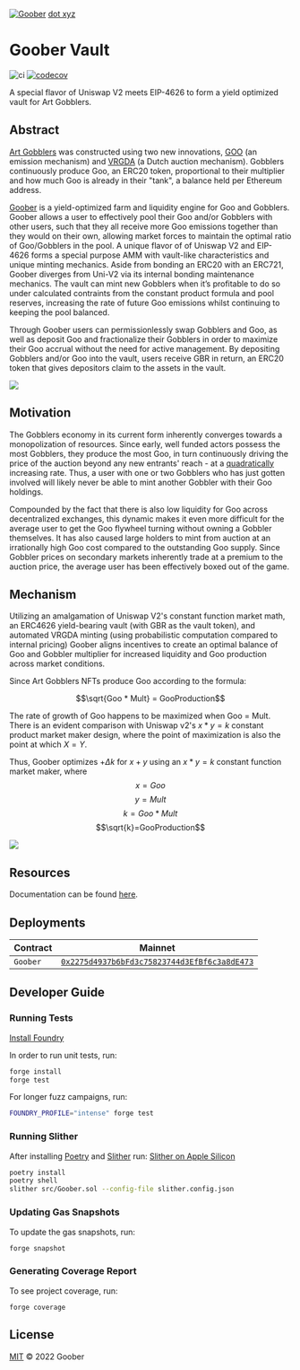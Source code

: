 <a href="https://goober.xyz" target="_blank"><img src="https://user-images.githubusercontent.com/94731243/202322792-51390670-d6e0-466d-8c8d-457dc2d4dde6.png" alt="Goober"/></a> <a href="https://goober.xyz" target="_blank">dot xyz</a>

# Goober Vault

![ci](https://github.com/gooberxyz/goobervault/actions/workflows/CI.yml/badge.svg)
[![codecov](https://codecov.io/gh/gooberxyz/goobervault/branch/main/graph/badge.svg?token=R24WD80X6N)](https://codecov.io/gh/gooberxyz/goobervault)

A special flavor of Uniswap V2 meets EIP-4626 to form a yield optimized 
vault for Art Gobblers.

## Abstract

[Art Gobblers](https://artgobblers.com/) was constructed using two new innovations, [GOO](https://www.paradigm.xyz/2022/09/goo) (an emission mechanism) and [VRGDA](https://www.paradigm.xyz/2022/08/vrgda) (a Dutch auction mechanism). Gobblers continuously produce Goo, an ERC20 token, proportional to their multiplier and how much Goo is already in their "tank", a balance held per Ethereum address.

[Goober](https://goober.xyz) is a yield-optimized farm and liquidity engine for Goo and Gobblers. Goober allows a user to effectively pool their Goo and/or Gobblers with other users, such that they all receive more Goo emissions together than they would on their own, allowing market forces to maintain the optimal ratio of Goo/Gobblers in the pool. A unique flavor of of Uniswap V2 and EIP-4626 forms a special purpose AMM with vault-like characteristics and unique minting mechanics. Aside from bonding an ERC20 with an ERC721, Goober diverges from Uni-V2 via its internal bonding maintenance mechanics. The vault can mint new Gobblers when it’s profitable to do so under calculated contraints from the constant product formula and pool reserves, increasing the rate of future Goo emissions whilst continuing to keeping the pool balanced. 

Through Goober users can permissionlessly swap Gobblers and Goo, as well as deposit Goo and fractionalize their Gobblers in order to maximize their Goo accrual without the need for active management. By depositing Gobblers and/or Goo into the vault, users receive GBR in return, an ERC20 token that gives depositors claim to the assets in the vault.

![](https://i.imgur.com/LEUdsyV.png)

## Motivation

The Gobblers economy in its current form inherently converges towards a monopolization of resources. Since early, well funded actors possess the most Gobblers, they produce the most Goo, in turn continuously driving the price of the auction beyond any new entrants' reach - at a [quadratically](https://www.paradigm.xyz/2022/09/goo#:~:text=following%20differential%20equation%3A-,Solving%20it%20yields,-and%20expanding%2C%20we) increasing rate. Thus, a user with one or two Gobblers who has just gotten involved will likely never be able to mint another Gobbler with their Goo holdings.

Compounded by the fact that there is also low liquidity for Goo across decentralized exchanges, this dynamic makes it even more difficult for the average user to get the Goo flywheel turning without owning a Gobbler themselves. It has also caused large holders to mint from auction at an irrationally high Goo cost compared to the outstanding Goo supply. Since Gobbler prices on secondary markets inherently trade at a premium to the auction price, the average user has been effectively boxed out of the game.

## Mechanism

Utilizing an amalgamation of Uniswap V2's constant function market math, an ERC4626 yield-bearing vault (with GBR as the vault token), and automated VRGDA minting (using probabilistic computation compared to internal pricing) Goober aligns incentives to create an optimal balance of Goo and Gobbler multiplier for increased liquidity and Goo production across market conditions.

Since Art Gobblers NFTs produce Goo according to the formula: 

$$\sqrt{Goo * Mult} = GooProduction$$

The rate of growth of Goo happens to be maximized when Goo = Mult. There is an evident comparison with Uniswap v2's $x * y = k$ constant product market maker design, where the point of maximization is also the point at which $X = Y$.

Thus, Goober optimizes $+Δk$ for $x+y$ 
using an $x*y=k$ constant function market maker, where $$x=Goo$$ $$y=Mult$$ 
$$k={Goo * Mult}$$ $$\sqrt{k}=GooProduction$$

![](https://i.imgur.com/QSd4PE2.png)

## Resources

Documentation can be found [here]().

## Deployments

| Contract      | Mainnet                                                                                                                 |                 
|---------------|-------------------------------------------------------------------------------------------------------------------------|
| `Goober`      | [`0x2275d4937b6bFd3c75823744d3EfBf6c3a8dE473`](https://etherscan.io/address/0x2275d4937b6bfd3c75823744d3efbf6c3a8de473) |

## Developer Guide

### Running Tests

[Install Foundry](https://github.com/foundry-rs/foundry/tree/master/foundryup)

In order to run unit tests, run:

```sh
forge install
forge test
```

For longer fuzz campaigns, run:

```sh
FOUNDRY_PROFILE="intense" forge test
```

### Running Slither

After installing [Poetry](https://python-poetry.org/docs/#installing-with-the-official-installer) and [Slither](https://github.com/crytic/slither#how-to-install) run:
[Slither on Apple Silicon](https://github.com/crytic/slither/issues/1051)
```sh
poetry install
poetry shell
slither src/Goober.sol --config-file slither.config.json
```


### Updating Gas Snapshots

To update the gas snapshots, run:

```sh
forge snapshot
```

### Generating Coverage Report

To see project coverage, run:

```shell
forge coverage
```

## License

[MIT](https://github.com/gooberxyz/goobervault/blob/master/LICENSE) © 2022 Goober

